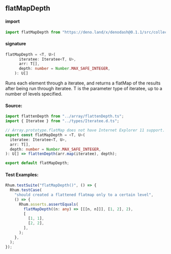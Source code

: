 ## flatMapDepth

#### import

```typescript
import flatMapDepth from "https://deno.land/x/denodash@0.1.1/src/collection/flatMapDepth.ts";
```

#### signature

```typescript
flatMapDepth = <T, U>(
      iteratee: Iteratee<T, U>,
      arr: T[],
      depth: number = Number.MAX_SAFE_INTEGER,
    ): U[]
```

Runs each element through a iteratee, and returns a flatMap of the results after
being run through iteratee. T is the parameter type of iteratee, up to a number
of levels specified.

#### Source:

```typescript
import flattenDepth from "../array/flattenDepth.ts";
import { Iteratee } from "../types/Iteratee.d.ts";

// Array.prototype.flatMap does not have Internet Explorer 11 support.
export const flatMapDepth = <T, U>(
  iteratee: Iteratee<T, U>,
  arr: T[],
  depth: number = Number.MAX_SAFE_INTEGER,
): U[] => flattenDepth(arr.map(iteratee), depth);

export default flatMapDepth;
```

#### Test Examples:

```typescript
Rhum.testSuite("flatMapDepth()", () => {
  Rhum.testCase(
    "should created a flattened flatmap only to a certain level",
    () => {
      Rhum.asserts.assertEquals(
        flatMapDepth((n: any) => [[[n, n]]], [1, 2], 2),
        [
          [1, 1],
          [2, 2],
        ],
      );
    },
  );
});
```
